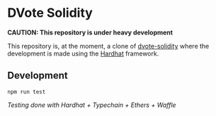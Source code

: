 # DVote Solidity

**CAUTION: This repository is under heavy development**

This repository is, at the moment, a clone of [dvote-solidity](https://github.com/vocdoni/dvote-solidity) where the development is made using the [Hardhat](https://hardhat.org/) framework.


## Development

`npm run test`

*Testing done with Hardhat + Typechain + Ethers + Waffle*
